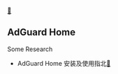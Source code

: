 [:house_with_garden:](../index.md)

AdGuard Home
-

Some Research
* AdGuard Home 安装及使用指北[:see_no_evil:](https://sspai.com/post/63088)